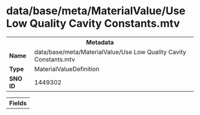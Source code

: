 <h1>data/base/meta/MaterialValue/Use Low Quality Cavity Constants.mtv</h1><table><tr><th colspan="100%">Metadata</th></tr><tr><td><b>Name</b></td><td>data/base/meta/MaterialValue/Use Low Quality Cavity Constants.mtv</td></tr><tr><td><b>Type</b></td><td>MaterialValueDefinition</td></tr><tr><td><b>SNO ID</b></td><td>1449302</td></tr></table>

<table><tr><th colspan="100%">Fields</th></tr></table>

